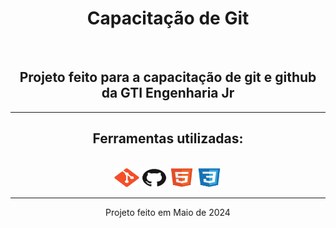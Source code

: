 <h1 align='center'>Capacitação de Git</h1>
<br />
<h2 align='center'>Projeto feito para a capacitação de git e github da GTI Engenharia Jr</h2>
<hr/>
<h2 align='center'>Ferramentas utilizadas:</h2>
<br />
<div align='center'>
  <img alt="Gustavo-GIT" height="30" width="40" src="https://raw.githubusercontent.com/devicons/devicon/master/icons/git/git-original.svg">
  <img alt="Gustavo-GITHUB" height="30" width="40" src="https://raw.githubusercontent.com/devicons/devicon/master/icons/github/github-original.svg">
  <img alt="Gustavo-HTML" height="30" width="40" src="https://raw.githubusercontent.com/devicons/devicon/master/icons/html5/html5-original.svg">
  <img alt="Gustavo-CSS" height="30" width="40" src="https://raw.githubusercontent.com/devicons/devicon/master/icons/css3/css3-original.svg">
</div>
<hr/>
<p align='center'>Projeto feito em Maio de 2024</p>
